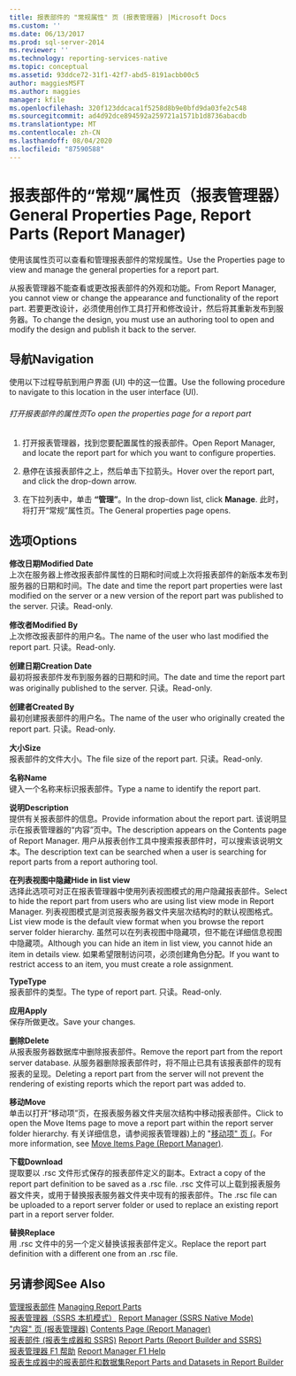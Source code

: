 ```yaml
---
title: 报表部件的 "常规属性" 页 (报表管理器) |Microsoft Docs
ms.custom: ''
ms.date: 06/13/2017
ms.prod: sql-server-2014
ms.reviewer: ''
ms.technology: reporting-services-native
ms.topic: conceptual
ms.assetid: 93ddce72-31f1-42f7-abd5-8191acbb00c5
author: maggiesMSFT
ms.author: maggies
manager: kfile
ms.openlocfilehash: 320f123ddcaca1f5258d8b9e0bfd9da03fe2c548
ms.sourcegitcommit: ad4d92dce894592a259721a1571b1d8736abacdb
ms.translationtype: MT
ms.contentlocale: zh-CN
ms.lasthandoff: 08/04/2020
ms.locfileid: "87590588"
---
```

# <a name="general-properties-page-report-parts-report-manager"></a><span data-ttu-id="82f0c-102">报表部件的“常规”属性页（报表管理器）</span><span class="sxs-lookup"><span data-stu-id="82f0c-102">General Properties Page, Report Parts (Report Manager)</span></span>
  <span data-ttu-id="82f0c-103">使用该属性页可以查看和管理报表部件的常规属性。</span><span class="sxs-lookup"><span data-stu-id="82f0c-103">Use the Properties page to view and manage the general properties for a report part.</span></span>  
  
 <span data-ttu-id="82f0c-104">从报表管理器不能查看或更改报表部件的外观和功能。</span><span class="sxs-lookup"><span data-stu-id="82f0c-104">From Report Manager, you cannot view or change the appearance and functionality of the report part.</span></span> <span data-ttu-id="82f0c-105">若要更改设计，必须使用创作工具打开和修改设计，然后将其重新发布到服务器。</span><span class="sxs-lookup"><span data-stu-id="82f0c-105">To change the design, you must use an authoring tool to open and modify the design and publish it back to the server.</span></span>  
  
## <a name="navigation"></a><span data-ttu-id="82f0c-106">导航</span><span class="sxs-lookup"><span data-stu-id="82f0c-106">Navigation</span></span>  
 <span data-ttu-id="82f0c-107">使用以下过程导航到用户界面 (UI) 中的这一位置。</span><span class="sxs-lookup"><span data-stu-id="82f0c-107">Use the following procedure to navigate to this location in the user interface (UI).</span></span>  
  
###### <a name="to-open-the-properties-page-for-a-report-part"></a><span data-ttu-id="82f0c-108">打开报表部件的属性页</span><span class="sxs-lookup"><span data-stu-id="82f0c-108">To open the properties page for a report part</span></span>  
  
1.  <span data-ttu-id="82f0c-109">打开报表管理器，找到您要配置属性的报表部件。</span><span class="sxs-lookup"><span data-stu-id="82f0c-109">Open Report Manager, and locate the report part for which you want to configure properties.</span></span>  
  
2.  <span data-ttu-id="82f0c-110">悬停在该报表部件之上，然后单击下拉箭头。</span><span class="sxs-lookup"><span data-stu-id="82f0c-110">Hover over the report part, and click the drop-down arrow.</span></span>  
  
3.  <span data-ttu-id="82f0c-111">在下拉列表中，单击 **“管理”**。</span><span class="sxs-lookup"><span data-stu-id="82f0c-111">In the drop-down list, click **Manage**.</span></span> <span data-ttu-id="82f0c-112">此时，将打开“常规”属性页。</span><span class="sxs-lookup"><span data-stu-id="82f0c-112">The General properties page opens.</span></span>  
  
## <a name="options"></a><span data-ttu-id="82f0c-113">选项</span><span class="sxs-lookup"><span data-stu-id="82f0c-113">Options</span></span>  
 <span data-ttu-id="82f0c-114">**修改日期**</span><span class="sxs-lookup"><span data-stu-id="82f0c-114">**Modified Date**</span></span>  
 <span data-ttu-id="82f0c-115">上次在服务器上修改报表部件属性的日期和时间或上次将报表部件的新版本发布到服务器的日期和时间。</span><span class="sxs-lookup"><span data-stu-id="82f0c-115">The date and time the report part properties were last modified on the server or a new version of the report part was published to the server.</span></span> <span data-ttu-id="82f0c-116">只读。</span><span class="sxs-lookup"><span data-stu-id="82f0c-116">Read-only.</span></span>  
  
 <span data-ttu-id="82f0c-117">**修改者**</span><span class="sxs-lookup"><span data-stu-id="82f0c-117">**Modified By**</span></span>  
 <span data-ttu-id="82f0c-118">上次修改报表部件的用户名。</span><span class="sxs-lookup"><span data-stu-id="82f0c-118">The name of the user who last modified the report part.</span></span> <span data-ttu-id="82f0c-119">只读。</span><span class="sxs-lookup"><span data-stu-id="82f0c-119">Read-only.</span></span>  
  
 <span data-ttu-id="82f0c-120">**创建日期**</span><span class="sxs-lookup"><span data-stu-id="82f0c-120">**Creation Date**</span></span>  
 <span data-ttu-id="82f0c-121">最初将报表部件发布到服务器的日期和时间。</span><span class="sxs-lookup"><span data-stu-id="82f0c-121">The date and time the report part was originally published to the server.</span></span> <span data-ttu-id="82f0c-122">只读。</span><span class="sxs-lookup"><span data-stu-id="82f0c-122">Read-only.</span></span>  
  
 <span data-ttu-id="82f0c-123">**创建者**</span><span class="sxs-lookup"><span data-stu-id="82f0c-123">**Created By**</span></span>  
 <span data-ttu-id="82f0c-124">最初创建报表部件的用户名。</span><span class="sxs-lookup"><span data-stu-id="82f0c-124">The name of the user who originally created the report part.</span></span> <span data-ttu-id="82f0c-125">只读。</span><span class="sxs-lookup"><span data-stu-id="82f0c-125">Read-only.</span></span>  
  
 <span data-ttu-id="82f0c-126">**大小**</span><span class="sxs-lookup"><span data-stu-id="82f0c-126">**Size**</span></span>  
 <span data-ttu-id="82f0c-127">报表部件的文件大小。</span><span class="sxs-lookup"><span data-stu-id="82f0c-127">The file size of the report part.</span></span> <span data-ttu-id="82f0c-128">只读。</span><span class="sxs-lookup"><span data-stu-id="82f0c-128">Read-only.</span></span>  
  
 <span data-ttu-id="82f0c-129">**名称**</span><span class="sxs-lookup"><span data-stu-id="82f0c-129">**Name**</span></span>  
 <span data-ttu-id="82f0c-130">键入一个名称来标识报表部件。</span><span class="sxs-lookup"><span data-stu-id="82f0c-130">Type a name to identify the report part.</span></span>  
  
 <span data-ttu-id="82f0c-131">**说明**</span><span class="sxs-lookup"><span data-stu-id="82f0c-131">**Description**</span></span>  
 <span data-ttu-id="82f0c-132">提供有关报表部件的信息。</span><span class="sxs-lookup"><span data-stu-id="82f0c-132">Provide information about the report part.</span></span> <span data-ttu-id="82f0c-133">该说明显示在报表管理器的“内容”页中。</span><span class="sxs-lookup"><span data-stu-id="82f0c-133">The description appears on the Contents page of Report Manager.</span></span> <span data-ttu-id="82f0c-134">用户从报表创作工具中搜索报表部件时，可以搜索该说明文本。</span><span class="sxs-lookup"><span data-stu-id="82f0c-134">The description text can be searched when a user is searching for report parts from a report authoring tool.</span></span>  
  
 <span data-ttu-id="82f0c-135">**在列表视图中隐藏**</span><span class="sxs-lookup"><span data-stu-id="82f0c-135">**Hide in list view**</span></span>  
 <span data-ttu-id="82f0c-136">选择此选项可对正在报表管理器中使用列表视图模式的用户隐藏报表部件。</span><span class="sxs-lookup"><span data-stu-id="82f0c-136">Select to hide the report part from users who are using list view mode in Report Manager.</span></span> <span data-ttu-id="82f0c-137">列表视图模式是浏览报表服务器文件夹层次结构时的默认视图格式。</span><span class="sxs-lookup"><span data-stu-id="82f0c-137">List view mode is the default view format when you browse the report server folder hierarchy.</span></span> <span data-ttu-id="82f0c-138">虽然可以在列表视图中隐藏项，但不能在详细信息视图中隐藏项。</span><span class="sxs-lookup"><span data-stu-id="82f0c-138">Although you can hide an item in list view, you cannot hide an item in details view.</span></span> <span data-ttu-id="82f0c-139">如果希望限制访问项，必须创建角色分配。</span><span class="sxs-lookup"><span data-stu-id="82f0c-139">If you want to restrict access to an item, you must create a role assignment.</span></span>  
  
 <span data-ttu-id="82f0c-140">**Type**</span><span class="sxs-lookup"><span data-stu-id="82f0c-140">**Type**</span></span>  
 <span data-ttu-id="82f0c-141">报表部件的类型。</span><span class="sxs-lookup"><span data-stu-id="82f0c-141">The type of report part.</span></span> <span data-ttu-id="82f0c-142">只读。</span><span class="sxs-lookup"><span data-stu-id="82f0c-142">Read-only.</span></span>  
  
 <span data-ttu-id="82f0c-143">**应用**</span><span class="sxs-lookup"><span data-stu-id="82f0c-143">**Apply**</span></span>  
 <span data-ttu-id="82f0c-144">保存所做更改。</span><span class="sxs-lookup"><span data-stu-id="82f0c-144">Save your changes.</span></span>  
  
 <span data-ttu-id="82f0c-145">**删除**</span><span class="sxs-lookup"><span data-stu-id="82f0c-145">**Delete**</span></span>  
 <span data-ttu-id="82f0c-146">从报表服务器数据库中删除报表部件。</span><span class="sxs-lookup"><span data-stu-id="82f0c-146">Remove the report part from the report server database.</span></span> <span data-ttu-id="82f0c-147">从服务器删除报表部件时，将不阻止已具有该报表部件的现有报表的呈现。</span><span class="sxs-lookup"><span data-stu-id="82f0c-147">Deleting a report part from the server will not prevent the rendering of existing reports which the report part was added to.</span></span>  
  
 <span data-ttu-id="82f0c-148">**移动**</span><span class="sxs-lookup"><span data-stu-id="82f0c-148">**Move**</span></span>  
 <span data-ttu-id="82f0c-149">单击以打开“移动项”页，在报表服务器文件夹层次结构中移动报表部件。</span><span class="sxs-lookup"><span data-stu-id="82f0c-149">Click to open the Move Items page to move a report part within the report server folder hierarchy.</span></span> <span data-ttu-id="82f0c-150">有关详细信息，请参阅报表管理器&#41;上的 "[移动项" 页 &#40;](../../2014/reporting-services/move-items-page-report-manager.md)。</span><span class="sxs-lookup"><span data-stu-id="82f0c-150">For more information, see [Move Items Page &#40;Report Manager&#41;](../../2014/reporting-services/move-items-page-report-manager.md).</span></span>  
  
 <span data-ttu-id="82f0c-151">**下载**</span><span class="sxs-lookup"><span data-stu-id="82f0c-151">**Download**</span></span>  
 <span data-ttu-id="82f0c-152">提取要以 .rsc 文件形式保存的报表部件定义的副本。</span><span class="sxs-lookup"><span data-stu-id="82f0c-152">Extract a copy of the report part definition to be saved as a .rsc file.</span></span> <span data-ttu-id="82f0c-153">.rsc 文件可以上载到报表服务器文件夹，或用于替换报表服务器文件夹中现有的报表部件。</span><span class="sxs-lookup"><span data-stu-id="82f0c-153">The .rsc file can be uploaded to a report server folder or used to replace an existing report part in a report server folder.</span></span>  
  
 <span data-ttu-id="82f0c-154">**替换**</span><span class="sxs-lookup"><span data-stu-id="82f0c-154">**Replace**</span></span>  
 <span data-ttu-id="82f0c-155">用 .rsc 文件中的另一个定义替换该报表部件定义。</span><span class="sxs-lookup"><span data-stu-id="82f0c-155">Replace the report part definition with a different one from an .rsc file.</span></span>  
  
## <a name="see-also"></a><span data-ttu-id="82f0c-156">另请参阅</span><span class="sxs-lookup"><span data-stu-id="82f0c-156">See Also</span></span>  
 <span data-ttu-id="82f0c-157">[管理报表部件](report-design/managing-report-parts.md) </span><span class="sxs-lookup"><span data-stu-id="82f0c-157">[Managing Report Parts](report-design/managing-report-parts.md) </span></span>  
 <span data-ttu-id="82f0c-158">[报表管理器（SSRS 本机模式）](../../2014/reporting-services/report-manager-ssrs-native-mode.md) </span><span class="sxs-lookup"><span data-stu-id="82f0c-158">[Report Manager  &#40;SSRS Native Mode&#41;](../../2014/reporting-services/report-manager-ssrs-native-mode.md) </span></span>  
 <span data-ttu-id="82f0c-159">["内容" 页 &#40;报表管理器&#41;](../../2014/reporting-services/contents-page-report-manager.md) </span><span class="sxs-lookup"><span data-stu-id="82f0c-159">[Contents Page &#40;Report Manager&#41;](../../2014/reporting-services/contents-page-report-manager.md) </span></span>  
 <span data-ttu-id="82f0c-160">[报表部件 &#40;报表生成器和 SSRS&#41;](report-parts-report-builder-and-ssrs.md) </span><span class="sxs-lookup"><span data-stu-id="82f0c-160">[Report Parts &#40;Report Builder and SSRS&#41;](report-parts-report-builder-and-ssrs.md) </span></span>  
 <span data-ttu-id="82f0c-161">[报表管理器 F1 帮助](../../2014/reporting-services/report-manager-f1-help.md) </span><span class="sxs-lookup"><span data-stu-id="82f0c-161">[Report Manager F1 Help](../../2014/reporting-services/report-manager-f1-help.md) </span></span>  
 [<span data-ttu-id="82f0c-162">报表生成器中的报表部件和数据集</span><span class="sxs-lookup"><span data-stu-id="82f0c-162">Report Parts and Datasets in Report Builder</span></span>](report-data/report-parts-and-datasets-in-report-builder.md)  
  
  
